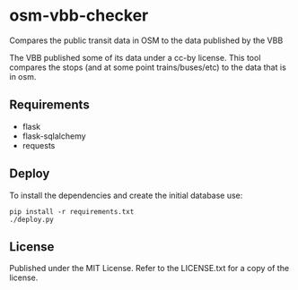 osm-vbb-checker
===============

Compares the public transit data in OSM to the data published by the VBB


The VBB published some of its data under a cc-by license. This tool compares the stops (and at some point trains/buses/etc)
to the data that is in osm.

Requirements
------------
- flask
- flask-sqlalchemy
- requests

Deploy
------

To install the dependencies and create the initial database use:

    pip install -r requirements.txt
    ./deploy.py

License
-------
Published under the MIT License. Refer to the LICENSE.txt for a copy of the license.
